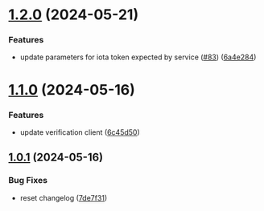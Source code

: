 # [1.2.0](https://github.com/affinidi/affinidi-tdk/compare/@affinidi-tdk/wallets-client-v1.1.0...@affinidi-tdk/wallets-client-v1.2.0) (2024-05-21)


### Features

* update parameters for iota token expected by service ([#83](https://github.com/affinidi/affinidi-tdk/issues/83)) ([6a4e284](https://github.com/affinidi/affinidi-tdk/commit/6a4e284e0358bbed3f9faedca82cb438c2099cfa))

# [1.1.0](https://github.com/affinidi/affinidi-tdk/compare/@affinidi-tdk/wallets-client-v1.0.1...@affinidi-tdk/wallets-client-v1.1.0) (2024-05-16)


### Features

* update verification client ([6c45d50](https://github.com/affinidi/affinidi-tdk/commit/6c45d5092ab0f40607f87e38fd79fc53c5d4bfd6))

## [1.0.1](https://github.com/affinidi/affinidi-tdk/compare/@affinidi-tdk/wallets-client-v1.0.0...@affinidi-tdk/wallets-client-v1.0.1) (2024-05-16)


### Bug Fixes

* reset changelog ([7de7f31](https://github.com/affinidi/affinidi-tdk/commit/7de7f3173d5ce94a91538858c1cfc5679cb0a2c4))
